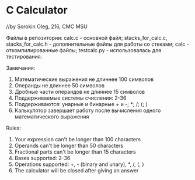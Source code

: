 # C Calculator
//by Sorokin Oleg, 216, CMC MSU

Файлы в репозитории: 
calc.c - основной файл; stacks_for_calc.c, stacks_for_calc.h - дополнительные файлы для работы со стеками; calc - откомпилированные файлы; testcalc.py - использовалась для тестирования.

Замечания:
1. Математические выражения не длиннее 100 символов
2. Операнды не длиннее 50 символов
3. Дробные части операндов не длиннее 15 символов
4. Поддерживаемые системы счисления: 2-36
5. Поддерживаются: унарные и бинарные + и -; *; /; (; )
6. Калькулятор завершает работу после вычисления одного математического выражения

Rules:
1. Your expression can't be longer than 100 characters
2. Operands can't be longer than 50 characters
3. Fractional parts can't be longer than 15 characters
4. Bases supported: 2-36
5. Operations supported: +, - (binary and unary), *, /, (, )
6. The calculator will be closed after giving an answer
